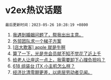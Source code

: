 # v2ex热议话题

`最后更新时间：2023-05-26 10:28:19 +0800`

1. [我遇到婚姻问题了，帮我出出主意。](https://www.v2ex.com/t/942812)
1. [外贸团队求一个梯子方案](https://www.v2ex.com/t/942909)
1. [[店大欺客] apple 就是牛啊](https://www.v2ex.com/t/942936)
1. [算了一下，光是充会员就不知不觉花了近上千](https://www.v2ex.com/t/942808)
1. [给老人让座这一点上，我需要卸下心理负担吗？](https://www.v2ex.com/t/942804)
1. [618 组装台 ITX 小主机怎么样？](https://www.v2ex.com/t/942799)
1. [经济比清零期更差，以底层劳动者见闻。](https://www.v2ex.com/t/942841)

